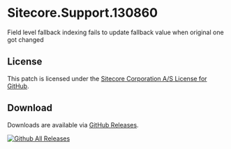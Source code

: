 # Sitecore.Support.130860
Field level fallback indexing fails to update fallback value when original one got changed

## License  
This patch is licensed under the [Sitecore Corporation A/S License for GitHub](https://github.com/sitecoresupport/Sitecore.Support.130860/blob/master/LICENSE).  

## Download  
Downloads are available via [GitHub Releases](https://github.com/sitecoresupport/Sitecore.Support.130860/releases).  

[![Github All Releases](https://img.shields.io/github/downloads/SitecoreSupport/Sitecore.Support.130860/total.svg)](https://github.com/SitecoreSupport/Sitecore.Support.130860/releases)
